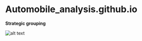 # Automobile_analysis.github.io

**Strategic grouping**


![alt text](https://bernardmarr.com/wp-content/uploads/2021/07/the-10-biggest-strategy-mistakes-companies-make.png)
